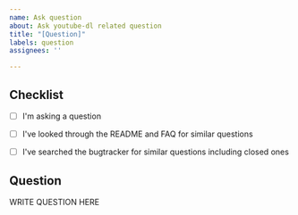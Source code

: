 ```yaml
---
name: Ask question
about: Ask youtube-dl related question
title: "[Question]"
labels: question
assignees: ''

---
```


<!--

######################################################################
  WARNING!
  IGNORING THE FOLLOWING TEMPLATE WILL RESULT IN ISSUE CLOSED AS INCOMPLETE
######################################################################

-->


## Checklist

<!--
Carefully read and work through this check list in order to prevent the most common mistakes and misuse of youtube-dlc:
- Look through the README (https://github.com/pukkandan/yt-dlc) and FAQ (https://github.com/pukkandan/yt-dlc) for similar questions
- Search the bugtracker for similar questions: https://github.com/blackjack4494/yt-dlc
- Finally, put x into all relevant boxes like this [x] (Dont forget to delete the empty space)
-->

- [ ] I'm asking a question
- [ ] I've looked through the README and FAQ for similar questions
- [ ] I've searched the bugtracker for similar questions including closed ones


## Question

<!--
Ask your question in an arbitrary form. Please make sure it's worded well enough to be understood, see https://github.com/blackjack4494/yt-dlc.
-->

WRITE QUESTION HERE
